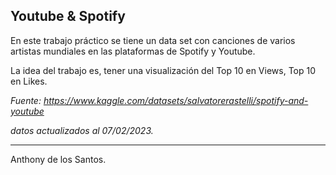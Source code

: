 ## Youtube & Spotify  

En este trabajo práctico se tiene un data set con canciones de varios artistas mundiales en las plataformas de Spotify y Youtube. 

La idea del trabajo es, tener una visualización del Top 10 en Views, Top 10 en Likes. 


*Fuente: https://www.kaggle.com/datasets/salvatorerastelli/spotify-and-youtube*

*datos actualizados al 07/02/2023.*


---

Anthony de los Santos. 